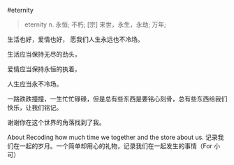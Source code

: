 #eternity

> eternity 
	n.	永恒; 不朽; [宗] 来世，永生，永劫; 万年;

生活也好，爱情也好， 愿我们人生永远也不冷场。

生活应当保持无尽的劲头，

爱情应当保持永恒的执着，

人生应当永不冷场。

一路跌跌撞撞，一生忙忙碌碌，但是总有些东西是要铭心刻骨，总有些东西给我们快乐，让我们铭记。

谢谢你在这个世界的角落找到了我。

About
Recoding how much time we together and the store about us. 记录我们在一起的岁月。一个简单却用心的礼物，记录我们在一起发生的事情（For 小可）
